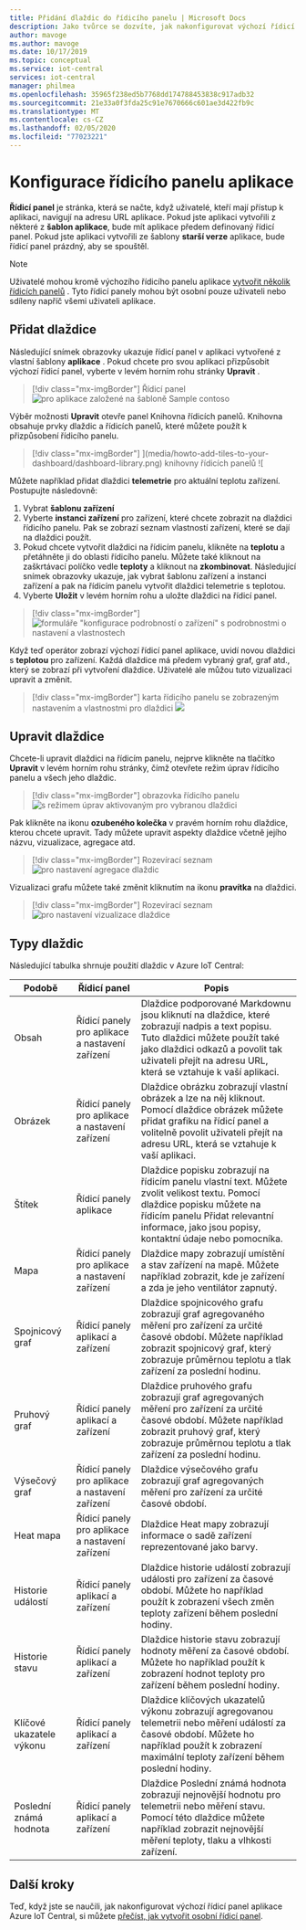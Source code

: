 ```yaml
---
title: Přidání dlaždic do řídicího panelu | Microsoft Docs
description: Jako tvůrce se dozvíte, jak nakonfigurovat výchozí řídicí panel aplikace Azure IoT Central.
author: mavoge
ms.author: mavoge
ms.date: 10/17/2019
ms.topic: conceptual
ms.service: iot-central
services: iot-central
manager: philmea
ms.openlocfilehash: 35965f238ed5b7768dd174788453838c917adb32
ms.sourcegitcommit: 21e33a0f3fda25c91e7670666c601ae3d422fb9c
ms.translationtype: MT
ms.contentlocale: cs-CZ
ms.lasthandoff: 02/05/2020
ms.locfileid: "77023221"
---
```

# <a name="configure-the-application-dashboard"></a>Konfigurace řídicího panelu aplikace

**Řídicí panel** je stránka, která se načte, když uživatelé, kteří mají přístup k aplikaci, navigují na adresu URL aplikace. Pokud jste aplikaci vytvořili z některé z **šablon aplikace**, bude mít aplikace předem definovaný řídicí panel. Pokud jste aplikaci vytvořili ze šablony **starší verze** aplikace, bude řídicí panel prázdný, aby se spouštěl.

> [!NOTE]
> Uživatelé mohou kromě výchozího řídicího panelu aplikace [vytvořit několik řídicích panelů](howto-create-personal-dashboards.md) . Tyto řídicí panely mohou být osobní pouze uživateli nebo sdíleny napříč všemi uživateli aplikace. 

## <a name="add-tiles"></a>Přidat dlaždice

Následující snímek obrazovky ukazuje řídicí panel v aplikaci vytvořené z vlastní šablony **aplikace** . Pokud chcete pro svou aplikaci přizpůsobit výchozí řídicí panel, vyberte v levém horním rohu stránky **Upravit** .

> [!div class="mx-imgBorder"]
> Řídicí panel ![pro aplikace založené na šabloně Sample contoso](media/howto-add-tiles-to-your-dashboard/dashboard-sample-contoso.png)

Výběr možnosti **Upravit** otevře panel Knihovna řídicích panelů. Knihovna obsahuje prvky dlaždic a řídicích panelů, které můžete použít k přizpůsobení řídicího panelu.

> [!div class="mx-imgBorder"]
> ](media/howto-add-tiles-to-your-dashboard/dashboard-library.png) knihovny řídicích panelů ![

Můžete například přidat dlaždici **telemetrie** pro aktuální teplotu zařízení. Postupujte následovně:
1. Vybrat **šablonu zařízení**
1. Vyberte **instanci zařízení** pro zařízení, které chcete zobrazit na dlaždici řídicího panelu. Pak se zobrazí seznam vlastností zařízení, které se dají na dlaždici použít.
1. Pokud chcete vytvořit dlaždici na řídicím panelu, klikněte na **teplotu** a přetáhněte ji do oblasti řídicího panelu. Můžete také kliknout na zaškrtávací políčko vedle **teploty** a kliknout na **zkombinovat**. Následující snímek obrazovky ukazuje, jak vybrat šablonu zařízení a instanci zařízení a pak na řídicím panelu vytvořit dlaždici telemetrie s teplotou.
1. Vyberte **Uložit** v levém horním rohu a uložte dlaždici na řídicí panel.

> [!div class="mx-imgBorder"]
> ![formuláře "konfigurace podrobností o zařízení" s podrobnostmi o nastavení a vlastnostech](media/howto-add-tiles-to-your-dashboard/device-details.png)

Když teď operátor zobrazí výchozí řídicí panel aplikace, uvidí novou dlaždici s **teplotou** pro zařízení. Každá dlaždice má předem vybraný graf, graf atd., který se zobrazí při vytvoření dlaždice. Uživatelé ale můžou tuto vizualizaci upravit a změnit. 

> [!div class="mx-imgBorder"]
> karta řídicího panelu se zobrazeným nastavením a vlastnostmi pro dlaždici ![](media/howto-add-tiles-to-your-dashboard/settings-and-properties.png)

## <a name="edit-tiles"></a>Upravit dlaždice

Chcete-li upravit dlaždici na řídicím panelu, nejprve klikněte na tlačítko **Upravit** v levém horním rohu stránky, čímž otevřete režim úprav řídicího panelu a všech jeho dlaždic. 

> [!div class="mx-imgBorder"]
> obrazovka řídicího panelu ![s režimem úprav aktivovaným pro vybranou dlaždici](media/howto-add-tiles-to-your-dashboard/edit-mode.png)

Pak klikněte na ikonu **ozubeného kolečka** v pravém horním rohu dlaždice, kterou chcete upravit. Tady můžete upravit aspekty dlaždice včetně jejího názvu, vizualizace, agregace atd.

> [!div class="mx-imgBorder"]
> Rozevírací seznam ![pro nastavení agregace dlaždic](media/howto-add-tiles-to-your-dashboard/aggregation-settings.png)

Vizualizaci grafu můžete také změnit kliknutím na ikonu **pravítka** na dlaždici.

> [!div class="mx-imgBorder"]
> Rozevírací seznam ![pro nastavení vizualizace dlaždice](media/howto-add-tiles-to-your-dashboard/visualization-settings.png)

## <a name="tile-types"></a>Typy dlaždic

Následující tabulka shrnuje použití dlaždic v Azure IoT Central:
 
| Podobě | Řídicí panel | Popis
| ----------- | ------- | ------- |
| Obsah | Řídicí panely pro aplikace a nastavení zařízení |Dlaždice podporované Markdownu jsou kliknutí na dlaždice, které zobrazují nadpis a text popisu. Tuto dlaždici můžete použít také jako dlaždici odkazů a povolit tak uživateli přejít na adresu URL, která se vztahuje k vaší aplikaci.|
| Obrázek | Řídicí panely pro aplikace a nastavení zařízení |Dlaždice obrázku zobrazují vlastní obrázek a lze na něj kliknout. Pomocí dlaždice obrázek můžete přidat grafiku na řídicí panel a volitelně povolit uživateli přejít na adresu URL, která se vztahuje k vaší aplikaci.|
| Štítek | Řídicí panely aplikace |Dlaždice popisku zobrazují na řídicím panelu vlastní text. Můžete zvolit velikost textu. Pomocí dlaždice popisku můžete na řídicím panelu Přidat relevantní informace, jako jsou popisy, kontaktní údaje nebo pomocníka.|
| Mapa | Řídicí panely pro aplikace a nastavení zařízení |Dlaždice mapy zobrazují umístění a stav zařízení na mapě. Můžete například zobrazit, kde je zařízení a zda je jeho ventilátor zapnutý.|
| Spojnicový graf | Řídicí panely aplikací a zařízení |Dlaždice spojnicového grafu zobrazují graf agregovaného měření pro zařízení za určité časové období. Můžete například zobrazit spojnicový graf, který zobrazuje průměrnou teplotu a tlak zařízení za poslední hodinu.|
| Pruhový graf | Řídicí panely aplikací a zařízení |Dlaždice pruhového grafu zobrazují graf agregovaných měření pro zařízení za určité časové období. Můžete například zobrazit pruhový graf, který zobrazuje průměrnou teplotu a tlak zařízení za poslední hodinu.|
| Výsečový graf | Řídicí panely pro aplikace a nastavení zařízení |Dlaždice výsečového grafu zobrazují graf agregovaných měření pro zařízení za určité časové období.|
| Heat mapa | Řídicí panely pro aplikace a nastavení zařízení |Dlaždice Heat mapy zobrazují informace o sadě zařízení reprezentované jako barvy.|
| Historie událostí | Řídicí panely aplikací a zařízení |Dlaždice historie událostí zobrazují události pro zařízení za časové období. Můžete ho například použít k zobrazení všech změn teploty zařízení během poslední hodiny.|
| Historie stavu | Řídicí panely aplikací a zařízení |Dlaždice historie stavu zobrazují hodnoty měření za časové období. Můžete ho například použít k zobrazení hodnot teploty pro zařízení během poslední hodiny.|
| Klíčové ukazatele výkonu | Řídicí panely aplikací a zařízení | Dlaždice klíčových ukazatelů výkonu zobrazují agregovanou telemetrii nebo měření událostí za časové období. Můžete ho například použít k zobrazení maximální teploty zařízení během poslední hodiny.|
| Poslední známá hodnota | Řídicí panely aplikací a zařízení |Dlaždice Poslední známá hodnota zobrazují nejnovější hodnotu pro telemetrii nebo měření stavu. Pomocí této dlaždice můžete například zobrazit nejnovější měření teploty, tlaku a vlhkosti zařízení.|

## <a name="next-steps"></a>Další kroky

Teď, když jste se naučili, jak nakonfigurovat výchozí řídicí panel aplikace Azure IoT Central, si můžete [přečíst, jak vytvořit osobní řídicí panel](howto-create-personal-dashboards.md).
